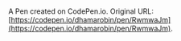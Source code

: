 # 

A Pen created on CodePen.io. Original URL: [https://codepen.io/dhamarobin/pen/RwmwaJm](https://codepen.io/dhamarobin/pen/RwmwaJm).

